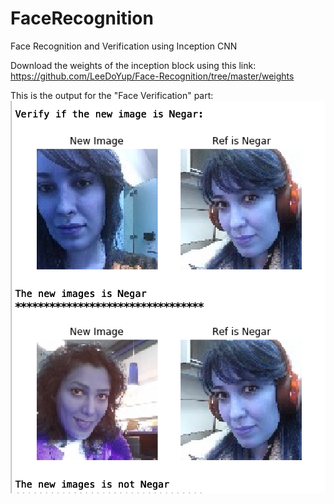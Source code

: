 # FaceRecognition
Face Recognition and Verification using Inception CNN 

Download the weights of the inception block using this link:
https://github.com/LeeDoYup/Face-Recognition/tree/master/weights

This is the output for the "Face Verification" part:
![Test Image 1](output.png)<!-- .element height="50%" width="50%" -->
